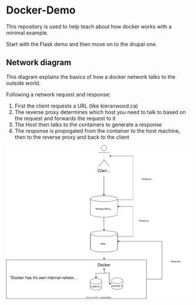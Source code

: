 # Docker-Demo
This repository is used to help teach about how docker works with a minimal example.

Start with the Flask demo and then move on to the drupal one.


## Network diagram

This diagram explains the basics of how a docker network talks to the outside world.

Following a network request and response:

1. First the client requests a URL (like kieranwood.ca)
2. The reverse proxy determines which host you need to talk to based on the request and forwards the request to it
3. The Host then talks to the containers to generate a response
4. The response is propogated from the container to the host machine, then to the reverse proxy and back to the client

<img src ="https://raw.githubusercontent.com/Descent098/Docker-Demo/main/network-diagram.svg">
